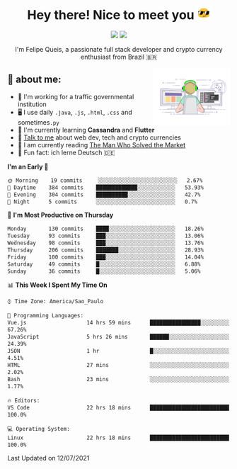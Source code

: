 
<h1 align="center">Hey there! Nice to meet you <img src="assets/sunglasses.gif" width="30"/></h1>

<p align="center">
  <a href="https://www.linkedin.com/in/fqueis"><img src="https://img.shields.io/badge/-LinkedIn-blue?style=flat&logo=Linkedin&logoColor=white" /></a>
  <a href="mailto:fqueis@gmail.com"><img src="https://img.shields.io/badge/-Gmail-c14438?style=flat&logo=Gmail&logoColor=white" /></a>
</p>

<p align="center">I'm Felipe Queis, a passionate full stack developer and crypto currency enthusiast from Brazil 🇧🇷</p>

<img width="35%" align="right" alt="fqueis" src="assets/profile.gif" /></p>

## 🤵 about me:

- 🏢 I'm working for a traffic governmental institution
- 🖥️ I use daily `.java`, `.js`, `.html`, `.css` and sometimes`.py`
- 🌱 I'm currently learning **Cassandra** and **Flutter**
- 💬 [Talk to me](https://github.com/fqueis/fqueis/discussions) about web dev, tech and crypto currencies
- 📖 I am currently reading [The Man Who Solved the Market](https://amzn.com/073521798X)
- 💭 Fun fact: ich lerne Deutsch 🇩🇪

<!--START_SECTION:waka-->
**I'm an Early 🐤** 

```text
🌞 Morning    19 commits     ░░░░░░░░░░░░░░░░░░░░░░░░░   2.67% 
🌆 Daytime    384 commits    █████████████░░░░░░░░░░░░   53.93% 
🌃 Evening    304 commits    ██████████░░░░░░░░░░░░░░░   42.7% 
🌙 Night      5 commits      ░░░░░░░░░░░░░░░░░░░░░░░░░   0.7%

```
📅 **I'm Most Productive on Thursday** 

```text
Monday       130 commits    ████░░░░░░░░░░░░░░░░░░░░░   18.26% 
Tuesday      93 commits     ███░░░░░░░░░░░░░░░░░░░░░░   13.06% 
Wednesday    98 commits     ███░░░░░░░░░░░░░░░░░░░░░░   13.76% 
Thursday     206 commits    ███████░░░░░░░░░░░░░░░░░░   28.93% 
Friday       100 commits    ███░░░░░░░░░░░░░░░░░░░░░░   14.04% 
Saturday     49 commits     █░░░░░░░░░░░░░░░░░░░░░░░░   6.88% 
Sunday       36 commits     █░░░░░░░░░░░░░░░░░░░░░░░░   5.06%

```


📊 **This Week I Spent My Time On** 

```text
⌚︎ Time Zone: America/Sao_Paulo

💬 Programming Languages: 
Vue.js                   14 hrs 59 mins      ████████████████░░░░░░░░░   67.26% 
JavaScript               5 hrs 26 mins       ██████░░░░░░░░░░░░░░░░░░░   24.39% 
JSON                     1 hr                █░░░░░░░░░░░░░░░░░░░░░░░░   4.51% 
HTML                     27 mins             ░░░░░░░░░░░░░░░░░░░░░░░░░   2.02% 
Bash                     23 mins             ░░░░░░░░░░░░░░░░░░░░░░░░░   1.77%

🔥 Editors: 
VS Code                  22 hrs 18 mins      █████████████████████████   100.0%

💻 Operating System: 
Linux                    22 hrs 18 mins      █████████████████████████   100.0%

```


 Last Updated on 12/07/2021
<!--END_SECTION:waka-->
